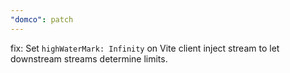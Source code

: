 ```yaml
---
"domco": patch
---
```


fix: Set `highWaterMark: Infinity` on Vite client inject stream to let downstream streams determine limits.
